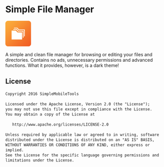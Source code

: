 # Simple File Manager
<img alt="Logo" src="app/src/main/res/mipmap-xxxhdpi/launcher.png" width="80">

A simple and clean file manager for browsing or editing your files and directories. Contains no ads, unnecessary permissions and advanced functions. What it provides, however, is a dark theme!

License
-------
    Copyright 2016 SimpleMobileTools
    
    Licensed under the Apache License, Version 2.0 (the "License");
    you may not use this file except in compliance with the License.
    You may obtain a copy of the License at
    
       http://www.apache.org/licenses/LICENSE-2.0
    
    Unless required by applicable law or agreed to in writing, software
    distributed under the License is distributed on an "AS IS" BASIS,
    WITHOUT WARRANTIES OR CONDITIONS OF ANY KIND, either express or implied.
    See the License for the specific language governing permissions and
    limitations under the License.

